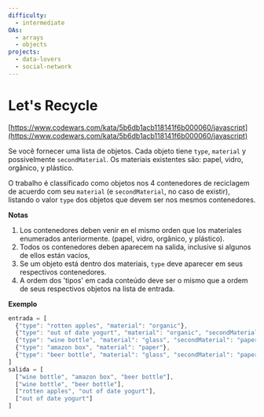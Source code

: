 ```yaml
---
difficulty:
  - intermediate
OAs:
  - arrays
  - objects
projects:
  - data-lovers
  - social-network
---
```


# Let's Recycle

[https://www.codewars.com/kata/5b6db1acb118141f6b000060/javascript](https://www.codewars.com/kata/5b6db1acb118141f6b000060/javascript)

Se você fornecer uma lista de objetos. Cada objeto tiene `type`, `material` y
possivelmente `secondMaterial`. Os materiais existentes são: papel, vidro,
orgânico, y plástico.

O trabalho é classificado como objetos nos 4 contenedores de reciclagem de
acuerdo com seu `material` (e `secondMaterial`, no caso de existir), listando o
valor `type` dos objetos que devem ser nos mesmos contenedores.

__Notas__

1. Los contenedores deben venir en el mismo orden que los materiales
enumerados anteriormente. (papel, vidro, orgânico, y plástico).
2. Todos os contenedores deben aparecem na salida, inclusive si algunos de
ellos están vacíos,
3. Se um objeto está dentro dos materiais, `type` deve aparecer em seus
respectivos contenedores.
4. A ordem dos 'tipos' em cada conteúdo deve ser o mismo que a ordem de seus
respectivos objetos na lista de entrada.

__Exemplo__

```js
entrada = [
  {"type": "rotten apples", "material": "organic"},
  {"type": "out of date yogurt", "material": "organic", "secondMaterial": "plastic"},
  {"type": "wine bottle", "material": "glass", "secondMaterial": "paper"},
  {"type": "amazon box", "material": "paper"},
  {"type": "beer bottle", "material": "glass", "secondMaterial": "paper"}
]
salida = [
  ["wine bottle", "amazon box", "beer bottle"],
  ["wine bottle", "beer bottle"],
  ["rotten apples", "out of date yogurt"],
  ["out of date yogurt"]
]
```
